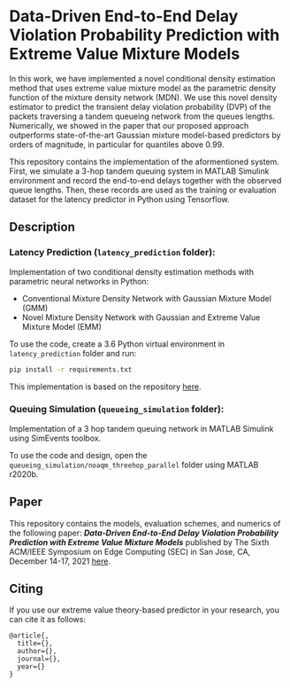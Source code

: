# Data-Driven End-to-End Delay Violation Probability Prediction with Extreme Value Mixture Models

In this work, we have implemented a novel conditional density estimation method that uses extreme value mixture model as the parametric density function of the mixture density network (MDN). We use this novel density estimator to predict the transient delay violation probability (DVP) of the packets traversing a tandem queueing network from the queues lengths.
Numerically, we showed in the paper that our proposed approach outperforms state-of-the-art Gaussian mixture model-based predictors by orders of magnitude, in particular for quantiles above 0.99.

This repository contains the implementation of the aformentioned system. First, we simulate a 3-hop tandem queuing system in MATLAB Simulink environment and record the end-to-end delays together with the observed queue lengths. Then, these records are used as the training or evaluation dataset for the latency predictor in Python using Tensorflow.


## Description

### Latency Prediction (`latency_prediction` folder):

Implementation of two conditional density estimation methods with parametric neural networks in Python:

* Conventional Mixture Density Network with Gaussian Mixture Model (GMM)
* Novel Mixture Density Network with Gaussian and Extreme Value Mixture Model (EMM)

To use the code, create a 3.6 Python virtual environment in `latency_prediction` folder and run:
```bash
pip install -r requirements.txt
```

This implementation is based on the repository [here](https://github.com/freelunchtheorem/Conditional_Density_Estimation).

### Queuing Simulation (`queueing_simulation` folder):

Implementation of a 3 hop tandem queuing network in MATLAB Simulink using SimEvents toolbox.

To use the code and design, open the `queueing_simulation/noaqm_threehop_parallel` folder using MATLAB r2020b.


## Paper
This repository contains the models, evaluation schemes, and numerics of the following paper: ***Data-Driven End-to-End Delay Violation Probability Prediction with Extreme Value Mixture Models*** published by The Sixth ACM/IEEE Symposium on Edge Computing (SEC) in San Jose, CA, December 14-17, 2021 [here](https://google.com).


## Citing
If you use our extreme value theory-based predictor in your research, you can cite it as follows:

```
@article{,
  title={},
  author={},
  journal={},
  year={}
}

```


